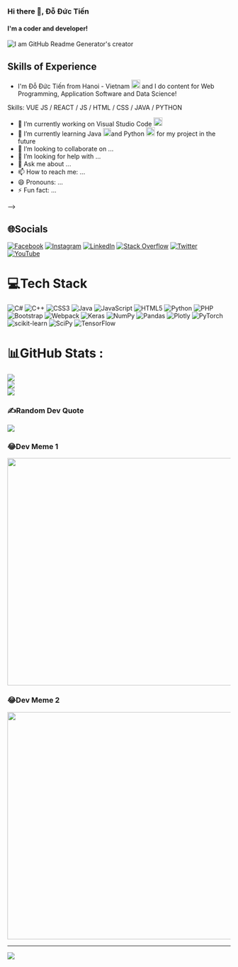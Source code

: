### Hi there 👋, Đỗ Đức Tiến
#### I'm a coder and developer!
![I am GitHub Readme Generator's creator](https://arturssmirnovs.github.io/github-profile-readme-generator/images/banner.png)

## Skills of Experience 
* I'm Đỗ Đức Tiến from Hanoi - Vietnam <img src="https://img.icons8.com/color/96/000000/vietnam.png" width="19.75px"/>
and I do content for Web Programming, Application Software and Data Science!

Skills: VUE JS / REACT / JS / HTML / CSS / JAVA / PYTHON

- 🔭 I’m currently working on Visual Studio Code <img src="https://img.icons8.com/nolan/512/visual-studio-code-2019.png" width="19.75px"/>
- 🌱 I’m currently learning Java <img src="https://img.icons8.com/color/240/000000/java-coffee-cup-logo--v1.png" width="18px"/>and Python <img src="https://img.icons8.com/color/240/000000/java-coffee-cup-logo--v1.png" width="19.75px"/> for my project in the future
- 👯 I’m looking to collaborate on ...
- 🤔 I’m looking for help with ...
- 💬 Ask me about ...
- 📫 How to reach me: ...
- 😄 Pronouns: ...
- ⚡ Fun fact: ...

-->

## 🌐Socials
[![Facebook](https://img.shields.io/badge/Facebook-%231877F2.svg?logo=Facebook&logoColor=white)](https://facebook.com/DucTien1227/) [![Instagram](https://img.shields.io/badge/Instagram-%23E4405F.svg?logo=Instagram&logoColor=white)](https://www.instagram.com/tiendo2k1/) [![LinkedIn](https://img.shields.io/badge/LinkedIn-%230077B5.svg?logo=linkedin&logoColor=white)](https://www.linkedin.com/notifications/) [![Stack Overflow](https://img.shields.io/badge/-Stackoverflow-FE7A16?logo=stack-overflow&logoColor=white)](https://stackoverflow.com/users/12803955/%c4%90%e1%bb%97-%c4%90%e1%bb%a9c-ti%e1%ba%bfn) [![Twitter](https://img.shields.io/badge/Twitter-%231DA1F2.svg?logo=Twitter&logoColor=white)](https://twitter.com/https://twitter.com/TienDo1227) [![YouTube](https://img.shields.io/badge/YouTube-%23FF0000.svg?logo=YouTube&logoColor=white)](https://www.youtube.com/channel/UC-M2sg5YqXjMzX9Kt_USyOA) 

# 💻Tech Stack
![C#](https://img.shields.io/badge/c%23-%23239120.svg?style=for-the-badge&logo=c-sharp&logoColor=white) ![C++](https://img.shields.io/badge/c++-%2300599C.svg?style=for-the-badge&logo=c%2B%2B&logoColor=white) ![CSS3](https://img.shields.io/badge/css3-%231572B6.svg?style=for-the-badge&logo=css3&logoColor=white) ![Java](https://img.shields.io/badge/java-%23ED8B00.svg?style=for-the-badge&logo=java&logoColor=white) ![JavaScript](https://img.shields.io/badge/javascript-%23323330.svg?style=for-the-badge&logo=javascript&logoColor=%23F7DF1E) ![HTML5](https://img.shields.io/badge/html5-%23E34F26.svg?style=for-the-badge&logo=html5&logoColor=white) ![Python](https://img.shields.io/badge/python-3670A0?style=for-the-badge&logo=python&logoColor=ffdd54) ![PHP](https://img.shields.io/badge/php-%23777BB4.svg?style=for-the-badge&logo=php&logoColor=white) ![Bootstrap](https://img.shields.io/badge/bootstrap-%23563D7C.svg?style=for-the-badge&logo=bootstrap&logoColor=white) ![Webpack](https://img.shields.io/badge/webpack-%238DD6F9.svg?style=for-the-badge&logo=webpack&logoColor=black) ![Keras](https://img.shields.io/badge/Keras-%23D00000.svg?style=for-the-badge&logo=Keras&logoColor=white) ![NumPy](https://img.shields.io/badge/numpy-%23013243.svg?style=for-the-badge&logo=numpy&logoColor=white) ![Pandas](https://img.shields.io/badge/pandas-%23150458.svg?style=for-the-badge&logo=pandas&logoColor=white) ![Plotly](https://img.shields.io/badge/Plotly-%233F4F75.svg?style=for-the-badge&logo=plotly&logoColor=white) ![PyTorch](https://img.shields.io/badge/PyTorch-%23EE4C2C.svg?style=for-the-badge&logo=PyTorch&logoColor=white) ![scikit-learn](https://img.shields.io/badge/scikit--learn-%23F7931E.svg?style=for-the-badge&logo=scikit-learn&logoColor=white) ![SciPy](https://img.shields.io/badge/SciPy-%230C55A5.svg?style=for-the-badge&logo=scipy&logoColor=%white) ![TensorFlow](https://img.shields.io/badge/TensorFlow-%23FF6F00.svg?style=for-the-badge&logo=TensorFlow&logoColor=white)
# 📊GitHub Stats :
![](https://github-readme-stats.vercel.app/api?username=outlook1227&theme=blueberry&hide_border=false&include_all_commits=false&count_private=false)<br/>
![](https://github-readme-streak-stats.herokuapp.com/?user=outlook1227&theme=blueberry&hide_border=false)<br/>
![](https://github-readme-stats.vercel.app/api/top-langs/?username=outlook1227&theme=blueberry&hide_border=false&include_all_commits=false&count_private=false&layout=compact)

### ✍️Random Dev Quote
![](https://quotes-github-readme.vercel.app/api?type=horizontal&theme=radical)

### 😂Dev Meme 1
<img src="https://pbs.twimg.com/media/EZtcP-8UMAAXeA5?format=png&name=900x900" width="512px"/>

### 😂Dev Meme 2
<img src="https://user-images.githubusercontent.com/73741677/168634688-f48f6418-c17d-4619-8a1b-4d0d5813bca8.png" width="512px">

---

[![](https://visitcount.itsvg.in/api?id=outlook1227&icon=0&color=0)](https://visitcount.itsvg.in)
